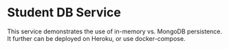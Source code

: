 # Student DB Service 

This service demonstrates the use of in-memory vs. MongoDB persistence. It further can be deployed on Heroku, or use docker-compose.
